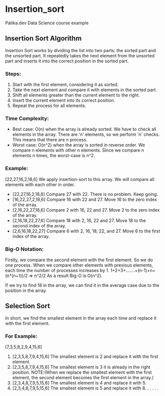 # Insertion_sort
Patika.dev Data Science course example

## Insertion Sort Algorithm

Insertion Sort works by dividing the list into two parts: the sorted part and the unsorted part. It repeatedly takes the next element from the unsorted part and inserts it into the correct position in the sorted part.

### Steps:
1. Start with the first element, considering it as sorted.
2. Take the next element and compare it with elements in the sorted part.
3. Shift all elements greater than the current element to the right.
4. Insert the current element into its correct position.
5. Repeat the process for all elements.

### Time Complexity:
- Best case: O(n) when the array is already sorted. We have to check all elements in the array. There are 'n' elements, so we perform 'n' checks. This means that there are n process.
- Worst case: O(n^2) when the array is sorted in reverse order. We compare n elements with other n elements. Since we compare n elements n times, the worst-case is n^2.

### Example:
[22,27,16,2,18,6] 
We apply insertion-sort to this array. We will compare all elements with each other in order. 
- [22,27,16,2,18,6] Compare 27 with 22. There is no problem. Keep going.
- [16,22,27,2,18,6] Compare 16 with 22 and 27. Move 16 to the zero index of the array.
- [2,16,22,27,18,6] Compare 2 with 16, 22 and 27. Move 2 to the zero index of the array.
- [2,16,18,22,27,6] Compare 18 with 2, 16, 22 and 27. Move 18 to the second index of the array.
- [2,6,16,18,22,27] Compare 6 with 2, 16, 18, 22, and 27. Move 6 to the first index of the array.

### Big-O Notation: 
Firstly, we compare the second element with the first element. So we do one process. When we compare other elements with previous elements, each time the number of processes increases by 1. 
1+2+3+.......+(n-1)+n=(n*(n+1))/2 => n^2/2 As a result Big-O is O(n^2).
  
If we try to find 18 in the array, we can find it in the average case due to the position in the array. 

## Selection Sort 
In short, we find the smallest element in the array each time and replace it with the first element.

### For Example:
[7,3,5,8,2,9,4,15,6]
1. [2,3,5,8,7,9,4,15,6] The smallest element is 2 and replace it with the first element.
2. [2,3,5,8,7,9,4,15,6] The smallest element is 3 it is already in the right position. NOTE:(When we replace the smallest element with the first element, the second element becomes the first element in the array.)
3. [2,3,4,8,7,9,5,15,6] The smallest element is 4 and replace it with 5.
4. [2,3,4,8,7,9,5,15,6] The smallest element is 5 and replace it with 8.
.
.
.
.
.

